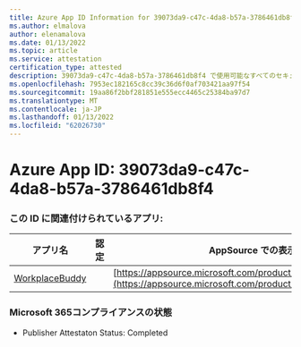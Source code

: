 ```yaml
---
title: Azure App ID Information for 39073da9-c47c-4da8-b57a-3786461db8f4
ms.author: elmalova
author: elenamalova
ms.date: 01/13/2022
ms.topic: article
ms.service: attestation
certification_type: attested
description: 39073da9-c47c-4da8-b57a-3786461db8f4 で使用可能なすべてのセキュリティおよびコンプライアンス情報。
ms.openlocfilehash: 7953ec182165c8cc39c36d6f0af703421aa97f54
ms.sourcegitcommit: 19aa86f2bbf281851e555ecc4465c25384ba97d7
ms.translationtype: MT
ms.contentlocale: ja-JP
ms.lasthandoff: 01/13/2022
ms.locfileid: "62026730"
---
```

# <a name="azure-app-id-39073da9-c47c-4da8-b57a-3786461db8f4"></a>Azure App ID: 39073da9-c47c-4da8-b57a-3786461db8f4


### <a name="apps-associated-with-this-id"></a>この ID に関連付けられているアプリ:
| **アプリ名** | **認定** | **AppSource での表示** |
|--------------|---------------|-----------------------|
| [WorkplaceBuddy](https://docs.microsoft.com/microsoft-365-app-certification/forward/WA200001238) |  | [https://appsource.microsoft.com/product/office/WA200001238](https://appsource.microsoft.com/product/office/WA200001238) |

### <a name="microsoft-365-app-compliance-status"></a>Microsoft 365コンプライアンスの状態
- Publisher Attestaton Status: Completed
